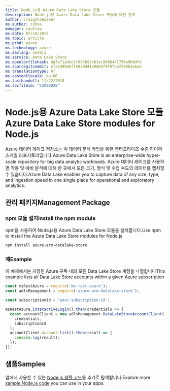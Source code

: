 ```yaml
---
title: Node.js용 Azure Data Lake Store 모듈
description: Node.js용 Azure Data Lake Store 모듈에 대한 참조
author: craigshoemaker
ms.author: cshoe
manager: routlaw
ms.date: 07/18/2017
ms.topic: article
ms.prod: azure
ms.technology: azure
ms.devlang: nodejs
ms.service: Data Lake Store
ms.openlocfilehash: da7e71a9ee1f6936924b1ec966b441756e9b0dfe
ms.sourcegitcommit: efa2d98deffe8a0d41a8d63f9f07aa720862e6ab
ms.translationtype: HT
ms.contentlocale: ko-KR
ms.lasthandoff: 11/22/2018
ms.locfileid: "52099028"
---
```

# <a name="azure-data-lake-store-modules-for-nodejs"></a><span data-ttu-id="f3a09-103">Node.js용 Azure Data Lake Store 모듈</span><span class="sxs-lookup"><span data-stu-id="f3a09-103">Azure Data Lake Store modules for Node.js</span></span>

<span data-ttu-id="f3a09-104">Azure 데이터 레이크 저장소는 빅 데이터 분석 작업을 위한 엔터프라이즈 수준 하이퍼 스케일 리포지토리입니다.</span><span class="sxs-lookup"><span data-stu-id="f3a09-104">Azure Data Lake Store is an enterprise-wide hyper-scale repository for big data analytic workloads.</span></span> <span data-ttu-id="f3a09-105">Azure 데이터 레이크를 사용하면 작동 및 예비 분석에 대해 한 곳에서 모든 크기, 형식 및 수집 속도의 데이터를 캡처할 수 있습니다.</span><span class="sxs-lookup"><span data-stu-id="f3a09-105">Azure Data Lake enables you to capture data of any size, type, and ingestion speed in one single place for operational and exploratory analytics.</span></span>

## <a name="management-package"></a><span data-ttu-id="f3a09-106">관리 패키지</span><span class="sxs-lookup"><span data-stu-id="f3a09-106">Management Package</span></span>

### <a name="install-the-npm-module"></a><span data-ttu-id="f3a09-107">npm 모듈 설치</span><span class="sxs-lookup"><span data-stu-id="f3a09-107">Install the npm module</span></span>

<span data-ttu-id="f3a09-108">npm을 사용하여 Node.js용 Azure Data Lake Store 모듈을 설치합니다.</span><span class="sxs-lookup"><span data-stu-id="f3a09-108">Use npm to install the Azure Data Lake Store modules for Node.js</span></span>

```bash
npm install azure-arm-datalake-store
```

### <a name="example"></a><span data-ttu-id="f3a09-109">예</span><span class="sxs-lookup"><span data-stu-id="f3a09-109">Example</span></span>

<span data-ttu-id="f3a09-110">이 예제에서는 지정된 Azure 구독 내의 모든 Data Lake Store 계정을 나열합니다</span><span class="sxs-lookup"><span data-stu-id="f3a09-110">This example lists all Data Lake Store accounts within a given Azure subscription</span></span>

```javascript
const msRestAzure = require('ms-rest-azure');
const adlsManagement = require('azure-arm-datalake-store');

const subscriptionId = 'your-subscription-id';

msRestAzure.interactiveLogin().then(credentials => {
  const accountClient = new adlsManagement.DataLakeStoreAccountClient(
    credentials,
    subscriptionId
  );
  accountClient.account.list().then(result => {
    console.log(result);
  });
});
```

## <a name="samples"></a><span data-ttu-id="f3a09-111">샘플</span><span class="sxs-lookup"><span data-stu-id="f3a09-111">Samples</span></span>

<span data-ttu-id="f3a09-112">앱에서 사용할 수 있는 [Node.js 샘플 코드](https://azure.microsoft.com/resources/samples/?platform=nodejs)를 추가로 탐색합니다.</span><span class="sxs-lookup"><span data-stu-id="f3a09-112">Explore more [sample Node.js code](https://azure.microsoft.com/resources/samples/?platform=nodejs) you can use in your apps.</span></span>
